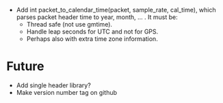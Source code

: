 * Add int packet_to_calendar_time(packet, sample_rate, cal_time), which parses packet header time to year, month, ... . It must be:
  * Thread safe (not use gmtime).
  * Handle leap seconds for UTC and not for GPS.
  * Perhaps also with extra time zone information.

# Future
* Add single header library?
* Make version number tag on github
